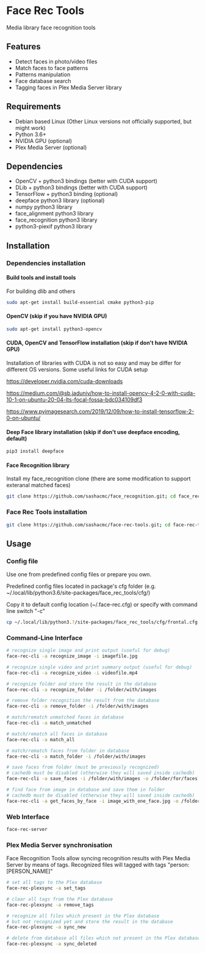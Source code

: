 # Face Rec Tools
Media library face recognition tools

## Features
  * Detect faces in photo/video files
  * Match faces to face patterns
  * Patterns manipulation
  * Face database search
  * Tagging faces in Plex Media Server library 

## Requirements
  * Debian based Linux (Other Linux versions not officially supported, but might work)
  * Python 3.6+
  * NVIDIA GPU (optional)
  * Plex Media Server (optional)

## Dependencies
  * OpenCV + python3 bindings (better with CUDA support)
  * DLib + python3 bindings (better with CUDA support)
  * TensorFlow + python3 binding (optional)
  * deepface python3 library (optional)
  * numpy python3 library
  * face_alignment python3 library
  * face_recognition python3 library
  * python3-piexif python3 library

## Installation

### Dependencies installation

#### Build tools and install tools
For building dlib and others
```bash
sudo apt-get install build-essential cmake python3-pip
```

#### OpenCV (skip if you have NVIDIA GPU)
```bash
sudo apt-get install python3-opencv
```

#### CUDA, OpenCV and TensorFlow installation (skip if don't have NVIDIA GPU)
Installation of libraries with CUDA is not so easy and may be differ for different OS versions.
Some useful links for CUDA setup

https://developer.nvidia.com/cuda-downloads

https://medium.com/@sb.jaduniv/how-to-install-opencv-4-2-0-with-cuda-10-1-on-ubuntu-20-04-lts-focal-fossa-bdc034109df3

https://www.pyimagesearch.com/2019/12/09/how-to-install-tensorflow-2-0-on-ubuntu/

#### Deep Face library installation (skip if don't use deepface encoding, default)
```bash
pip3 install deepface
```

#### Face Recognition library
Install my face_recognition clone (there are some modification to support exteranal matched faces)
```bash
git clone https://github.com/sashacmc/face_recognition.git; cd face_recognition; pip3 install .; cd ..
```

### Face Rec Tools installation
```bash
git clone https://github.com/sashacmc/face-rec-tools.git; cd face-rec-tools; pip3 install .; cd ..
```

## Usage

### Config file
Use one from predefined config files or prepare you own.

Predefined config files located in package's cfg folder (e.g. ~/.local/lib/python3.6/site-packages/face_rec_tools/cfg/)

Copy it to default config location (~/.face-rec.cfg) or specify with command line switch "-c"
```bash
cp ~/.local/lib/python3.?/site-packages/face_rec_tools/cfg/frontal.cfg ~/.face-rec.cfg
```

### Command-Line Interface

```bash
# recognize single image and print output (useful for debug)
face-rec-cli -a recognize_image -i imagefile.jpg

# recognize single video and print summary output (useful for debug)
face-rec-cli -a recognize_video -i videofile.mp4

# recognize folder and store the result in the database
face-rec-cli -a recognize_folder -i /folder/with/images

# remove folder recognition the result from the database
face-rec-cli -a remove_folder -i /folder/with/images

# match/rematch unmatched faces in database
face-rec-cli -a match_unmatched

# match/rematch all faces in database
face-rec-cli -a match_all

# match/rematch faces from folder in database
face-rec-cli -a match_folder -i /folder/with/images

# save faces from folder (must be previously recognized)
# cachedb must be disabled (otherwise they will saved inside cachedb)
face-rec-cli -a save_faces -i /folder/with/images -o /folder/for/faces

# find face from image in database and save them in folder
# cachedb must be disabled (otherwise they will saved inside cachedb)
face-rec-cli -a get_faces_by_face -i image_with_one_face.jpg -o /folder/for/faces
```

### Web Interface

```bash
face-rec-server 
```

### Plex Media Server synchronisation
Face Recognition Tools allow syncing recognition results with Plex Media Server by means of tags.
Recognized files will tagged with tags "person:[PERSON_NAME]"

```bash
# set all tags to the Plex database 
face-rec-plexsync -a set_tags

# clear all tags from the Plex database
face-rec-plexsync -a remove_tags

# recognize all files which present in the Plex database
# but not recognized yet and store the result in the database 
face-rec-plexsync -a sync_new

# delete from database all files which not present in the Plex database
face-rec-plexsync -a sync_deleted
```
